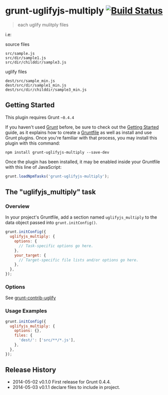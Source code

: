 # grunt-uglifyjs-multiply [![Build Status](https://travis-ci.org/huang-x-h/uglifyjs-multiply.svg?branch=master)](https://travis-ci.org/huang-x-h/uglifyjs-multiply)

> each uglify mulitply files

i.e:

source files
	
	src/sample.js
	src/dir/sample1.js
	src/dir/childdir/sample3.js

uglify files
	
	dest/src/sample_min.js
	dest/src/dir/sample1_min.js
	dest/src/dir/childdir/sample3_min.js

## Getting Started
This plugin requires Grunt `~0.4.4`

If you haven't used [Grunt](http://gruntjs.com/) before, be sure to check out the [Getting Started](http://gruntjs.com/getting-started) guide, as it explains how to create a [Gruntfile](http://gruntjs.com/sample-gruntfile) as well as install and use Grunt plugins. Once you're familiar with that process, you may install this plugin with this command:

```shell
npm install grunt-uglifyjs-multiply --save-dev
```

Once the plugin has been installed, it may be enabled inside your Gruntfile with this line of JavaScript:

```js
grunt.loadNpmTasks('grunt-uglifyjs-multiply');
```

## The "uglifyjs_multiply" task

### Overview
In your project's Gruntfile, add a section named `uglifyjs_multiply` to the data object passed into `grunt.initConfig()`.

```js
grunt.initConfig({
  uglifyjs_multiply: {
    options: {
      // Task-specific options go here.
    },
    your_target: {
      // Target-specific file lists and/or options go here.
    },
  },
});
```

### Options

See [grunt-contrib-uglify](https://github.com/gruntjs/grunt-contrib-uglify)

### Usage Examples

```js
grunt.initConfig({
  uglifyjs_multiply: {
    options: {},
    files: {
      'dest/': ['src/**/*.js'],
    },
  },
});
```

## Release History

- 2014-05-02    v0.1.0      First release for Grunt 0.4.4.
- 2014-05-03    v0.1.1      declare files to include in project.
